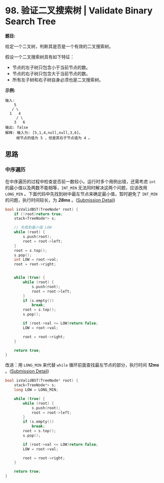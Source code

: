 # 98. 验证二叉搜索树 | Validate Binary Search Tree

**题目:**

给定一个二叉树，判断其是否是一个有效的二叉搜索树。

假设一个二叉搜索树具有如下特征：

- 节点的左子树只包含小于当前节点的数。
- 节点的右子树只包含大于当前节点的数。
- 所有左子树和右子树自身必须也是二叉搜索树。

**示例:**

```
输入:
    5
   / \
  1   4
     / \
    3   6
输出: false
解释: 输入为: [5,1,4,null,null,3,6]。
     根节点的值为 5 ，但是其右子节点值为 4 。
```

## 思路

### 中序遍历

在中序遍历的过程中检查是否前一数较小。运行时多个用例出错，还需考虑 `int` 的最小值以及两数不能相等，`INT_MIN` 无法同时解决这两个问题，应该改用 `LONG_MIN` 。下面代码中先找到树中最左节点来确定最小值，暂时避免了 `INT_MIN` 的问题，执行时间较长，为 ***28ms*** 。([Submission Detail](https://leetcode-cn.com/submissions/detail/24697841/))

```cpp
bool isValidBST(TreeNode* root) {
    if (!root)return true;
    stack<TreeNode*> s;

    // 先取到最小值 LOW
    while (root) {
        s.push(root);
        root = root->left;
    }
    root = s.top();
    s.pop();
    int LOW = root->val;
    root = root->right;


    while (true) {
        while (root) {
            s.push(root);
            root = root->left;
        }
        if (s.empty())
            break;
        root = s.top();
        s.pop();

        if (root->val <= LOW)return false;
        LOW = root->val;

        root = root->right;
    }

    return true;
}
```

改进：用 `LONG_MIN` 来代替 `while` 循环前面查找最左节点的部分，执行时间 ***12ms*** 。([Submission Detail](https://leetcode-cn.com/submissions/detail/24698428/))

```cpp
bool isValidBST(TreeNode* root) {
    stack<TreeNode*> s;
    long LOW = LONG_MIN;

    while (true) {
        while (root) {
            s.push(root);
            root = root->left;
        }
        if (s.empty())
            break;
        root = s.top();
        s.pop();

        if (root->val <= LOW)return false;
        LOW = root->val;

        root = root->right;
    }

    return true;
}
```


